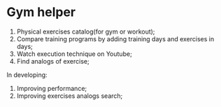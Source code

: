 # Gym helper

1. Physical exercises catalog(for gym or workout);
2. Compare training programs by adding training days and exercises in days;
3. Watch execution technique on Youtube;
4. Find analogs of exercise;


In developing:
1. Improving performance;
2. Improving exercises analogs search;


